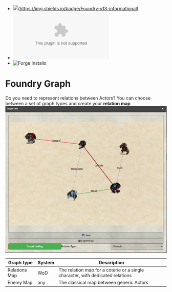 - ![](https://img.shields.io/badge/Foundry-v12-informational)(https://img.shields.io/badge/Foundry-v13-informational)
- ![Latest Release Download Count](https://img.shields.io/github/downloads/gioppoluca/foundry-graph/latest/module.zip)
- ![Forge Installs](https://img.shields.io/badge/dynamic/json?label=Forge%20Installs&query=package.installs&suffix=%25&url=https%3A%2F%2Fforge-vtt.com%2Fapi%2Fbazaar%2Fpackage%2Ffoundry-graph&colorB=4aa94a)

# Foundry Graph

Do you need to represent relations between Actors?
You can choose between a set of graph types and create your **relation map**
![graph example](doc/graph_example.png)

| Graph type     | System    | Description                                                                          |
| ----------------- | ------------ | ------------------------------------------------------------------------------ |
| Relations Map     | WoD   | The relation map for a coterie or a single character, with dedicated relations   |
| Enemy Map     | any   | The classical map between generic Actors  |
